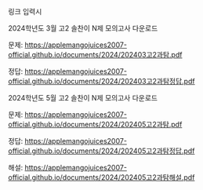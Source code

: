 링크 입력시



2024학년도 3월 고2 솔찬이 N제 모의고사 다운로드


문제: https://applemangojuices2007-official.github.io/documents/2024/202403고2과탐.pdf

정답: https://applemangojuices2007-official.github.io/documents/2024/202403고2과탐정답.pdf

2024학년도 5월 고2 솔찬이 N제 모의고사 다운로드


문제: https://applemangojuices2007-official.github.io/documents/2024/202405고2과탐.pdf

정답: https://applemangojuices2007-official.github.io/documents/2024/202405고2과탐정답.pdf

해설: https://applemangojuices2007-official.github.io/documents/2024/202405고2과탐해설.pdf

